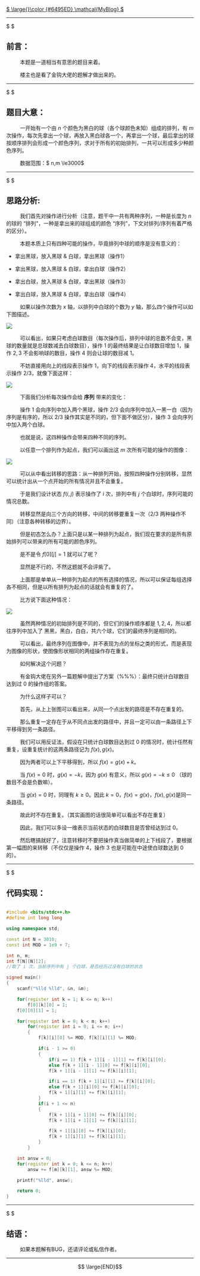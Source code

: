 
[$ \large{}\color {#6495ED} \mathcal{MyBlog} $](https://xjx885.coding-pages.com/)

---

$
$

## 前言：


$\quad \quad$ 本题是一道相当有意思的题目来着。

$\quad \quad$ 楼主也是看了金钩大佬的题解才做出来的。

---

$
$

## 题目大意：

$\quad \quad$ 一开始有一个由 $n$ 个颜色为黑白的球（各个球颜色未知）组成的排列，有 $m$ 次操作，每次先拿出一个球，再放入黑白球各一个，再拿出一个球，最后拿出的球按顺序排列会形成一个颜色序列，求对于所有的初始排列，一共可以形成多少种颜色序列。

$\quad \quad$ 数据范围：$ n,m \le3000$


---


$
$
## 思路分析:

$\quad \quad$ 我们首先对操作进行分析（注意，题干中一共有两种序列，一种是长度为 $n$ 的球的 “排列”，一种是拿出来的球组成的颜色 “序列”，下文对排列/序列有着严格的区分）。

$\quad \quad$ 本题本质上只有四种可能的操作，毕竟排列中球的顺序是没有意义的：

- 拿出黑球，放入黑球 & 白球，拿出黑球（操作1）

- 拿出黑球，放入黑球 & 白球，拿出白球（操作2）

- 拿出白球，放入黑球 & 白球，拿出黑球（操作3）

- 拿出白球，放入黑球 & 白球，拿出白球（操作4）

$\quad \quad$ 如果以操作次数为 $x$ 轴，以排列中白球的个数为 $y$ 轴，那么四个操作可以如下图描述。

![](https://cdn.luogu.com.cn/upload/image_hosting/ox2813ev.png)

$\quad \quad$ 可以看出，如果只考虑白球数目（每次操作后，排列中球的总数不会变，黑球的数量就是总球数减去白球数目），操作 $1$ 的最终结果是让白球数目增加 $1$，操作 $2,3$ 不会影响球的数目，操作 $4$ 则会让球的数目减 $1$。

$\quad \quad$ 不妨直接用向上的线段表示操作 $1$，向下的线段表示操作 $4$，水平的线段表示操作 $2/3$，就像下面这样：

![](https://cdn.luogu.com.cn/upload/image_hosting/au35glpi.png)

$\quad \quad$ 下面我们分析每次操作会给 __序列__ 带来的变化：

$\quad \quad$ 操作 $1$ 会向序列中加入两个黑球，操作 $2/3$ 会向序列中加入一黑一白（因为序列是有序的，所以 $2/3$ 操作其实是不同的，但下面不做区分），操作 $3$ 会向序列中加入两个白球。

$\quad \quad$ 也就是说，这四种操作会带来四种不同的序列。

$\quad \quad$ 以任意一个排列作为起点，我们可以画出这 $m$ 次所有可能的操作的图像：

![](https://cdn.luogu.com.cn/upload/image_hosting/rprt0vu0.png)

$\quad \quad$ 可以从中看出转移的思路：从一种排列开始，按照四种操作分别转移，显然可以统计出从一个点开始的所有情况并且不会重复。

$\quad \quad$ 于是我们设计状态 $f(i,j)$ 表示操作了 $i$ 次，排列中有 $j$ 个白球时，序列可能的情况总数。

$\quad \quad$ 转移显然是向三个方向的转移，中间的转移要重复一次（$2/3$ 两种操作不同）（注意各种转移的边界）。

$\quad \quad$ 但是初态怎么办？上面只是以某一种排列为起点，我们现在要求的是所有原始排列可以带来的所有可能的颜色序列。

$\quad \quad$ 是不是令 $f[0][j]=1$ 就可以了呢？

$\quad \quad$ 显然是不行的，不然这题就不会评紫了。

$\quad \quad$ 上面那是单单从一种排列为起点的所有选择的情况，所以可以保证每组选择各不相同，但是以所有排列为起点的话就会有重复的了。

$\quad \quad$ 比方说下面这种情况：

![](https://cdn.luogu.com.cn/upload/image_hosting/j6pptadq.png)

$\quad \quad$ 虽然两种情况的初始排列是不同的，但它们的操作顺序都是 $1,2,4$，所以都往序列中加入了 黑黑，黑白，白白，共六个球，它们的最终序列是相同的。

$\quad \quad$ 可以看出，最终序列在图像中，并不表现为点的坐标之类的形式，而是表现为图像的形状，使图像形状相同的两组操作存在重复。

$\quad \quad$ 如何解决这个问题？

$\quad \quad$ 有金钩大佬在另外一篇题解中提出了方案（%%%）：最终只统计白球数目达到过 $0$ 的操作组的答案。

$\quad \quad$ 为什么这样子可以？

$\quad \quad$ 首先，从上上张图可以看出来，从同一个点出发的路径是不存在重复的。

$\quad \quad$ 那么重复一定存在于从不同点出发的路径中，并且一定可以由一条路径上下平移得到另一条路径。

$\quad \quad$ 我们可以用反证法，假设在只统计白球数目达到过 $0$ 的情况时，统计任然有重复，设重复统计的这两条路径记为 $f(x),g(x)$。

$\quad \quad$ 因为两者可以上下平移得到，所以 $f(x)=g(x)+k$。

$\quad \quad$ 当 $f(x)=0$ 时，$g(x)=-k$，因为 $g(x)$ 有意义，所以 $g(x)=-k \le0$ （球的数目不会是负数嘛）。

$\quad \quad$ 当 $g(x)=0$ 时，同理有 $k\ge0$。因此 $k=0$，$f(x)=g(x)$，$f(x),g(x)$是同一条路径。

$\quad \quad$ 故此时不存在重复。（其实画图的话很简单可以看出不存在重复）

$\quad \quad$ 因此，我们可以多设一维表示当前状态的白球数目是否曾经达到过 $0$。

$\quad \quad$ 然后瞎搞就好了，注意转移时不要把操作真当做简单的上下线段了，要根据第一幅图的来转移（不仅仅是操作 $4$，操作 $3$ 也是可能在中途使白球数达到 $0$ 的）。

---

$
$

## 代码实现：


```cpp

#include <bits/stdc++.h>
#define int long long

using namespace std;

const int N = 3010;
const int MOD = 1e9 + 7;

int n, m;
int f[N][N][2];
//取了 i 次，当前序列中有 j 个白球，是否经历过没有白球的状态

signed main()
{
	scanf("%lld %lld", &n, &m);

	for(register int k = 1; k <= n; k++)
		f[0][k][0] = 1;
	f[0][0][1] = 1;

	for(register int k = 0; k < m; k++)
		for(register int i = 0; i <= n; i++)
		{
			f[k][i][0] %= MOD, f[k][i][1] %= MOD;

			if(i - 1 >= 0)
			{
				if(i == 1) f[k + 1][i - 1][1] += f[k][i][0];
				else f[k + 1][i - 1][0] += f[k][i][0];
				f[k + 1][i - 1][1] += f[k][i][1];

				if(i == 1) f[k + 1][i][1] += f[k][i][0];
				else f[k + 1][i][0] += f[k][i][0];
				f[k + 1][i][1] += f[k][i][1];
			}
			if(i + 1 <= n)
			{
				f[k + 1][i + 1][0] += f[k][i][0];
				f[k + 1][i + 1][1] += f[k][i][1];

				f[k + 1][i][0] += f[k][i][0];
				f[k + 1][i][1] += f[k][i][1];
			}
		}

	int answ = 0;
	for(register int k = 0; k <= n; k++)
		answ += f[m][k][1], answ %= MOD;

	printf("%lld", answ);

	return 0;
}

```


---

$
$

## 结语：

$\quad \quad$ 如果本题解有BUG，还请评论或私信作者。

---

$$ \large{END}$$